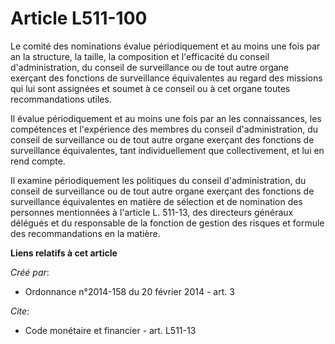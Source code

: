 # Article L511-100

Le comité des nominations évalue périodiquement et au moins une fois par an la structure, la taille, la composition et
l'efficacité du conseil d'administration, du conseil de surveillance ou de tout autre organe exerçant des fonctions de
surveillance équivalentes au regard des missions qui lui sont assignées et soumet à ce conseil ou à cet organe toutes
recommandations utiles.

Il évalue périodiquement et au moins une fois par an les connaissances, les compétences et l'expérience des membres du
conseil d'administration, du conseil de surveillance ou de tout autre organe exerçant des fonctions de surveillance
équivalentes, tant individuellement que collectivement, et lui en rend compte.

Il examine périodiquement les politiques du conseil d'administration, du conseil de surveillance ou de tout autre organe
exerçant des fonctions de surveillance équivalentes en matière de sélection et de nomination des personnes mentionnées à
l'article L. 511-13, des directeurs généraux délégués et du responsable de la fonction de gestion des risques et formule des
recommandations en la matière.

**Liens relatifs à cet article**

_Créé par_:

  - Ordonnance n°2014-158 du 20 février 2014 - art. 3

_Cite_:

  - Code monétaire et financier - art. L511-13
